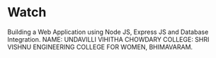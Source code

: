 # Watch 
Building a Web Application using Node JS, Express JS and Database Integration.
NAME: UNDAVILLI VIHITHA CHOWDARY
COLLEGE: SHRI VISHNU ENGINEERING COLLEGE FOR WOMEN, BHIMAVARAM.
